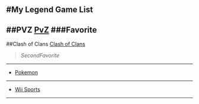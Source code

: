 #My Legend Game List
---
##PVZ
[PvZ](https://en.wikipedia.org/wiki/Plants_vs._Zombies_2)
###**Favorite**
---
##Clash of Clans
[Clash of Clans](https://en.wikipedia.org/wiki/Clash_of_Clans)
> *SecondFavorite*
---
- [Pokemon](https://en.wikipedia.org/wiki/Pok%C3%A9mon)
---
-   [Wii Sports](https://en.wikipedia.org/wiki/Wii_Sports)
---
